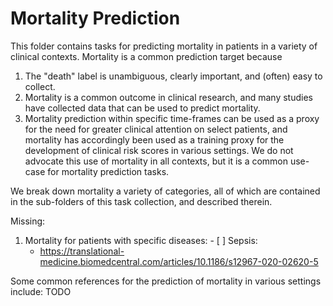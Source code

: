 # Mortality Prediction

This folder contains tasks for predicting mortality in patients in a variety of clinical contexts. Mortality
is a common prediction target because

1. The "death" label is unambiguous, clearly important, and (often) easy to collect.
2. Mortality is a common outcome in clinical research, and many studies have collected data that can be used
    to predict mortality.
3. Mortality prediction within specific time-frames can be used as a proxy for the need for greater clinical
    attention on select patients, and mortality has accordingly been used as a training proxy for the
    development of clinical risk scores in various settings. We do not advocate this use of mortality in all
    contexts, but it is a common use-case for mortality prediction tasks.

We break down mortality a variety of categories, all of which are contained in the sub-folders of this task
collection, and described therein.

Missing:

1. Mortality for patients with specific diseases:
    \- [ ] Sepsis:
    - https://translational-medicine.biomedcentral.com/articles/10.1186/s12967-020-02620-5

Some common references for the prediction of mortality in various settings include: TODO
